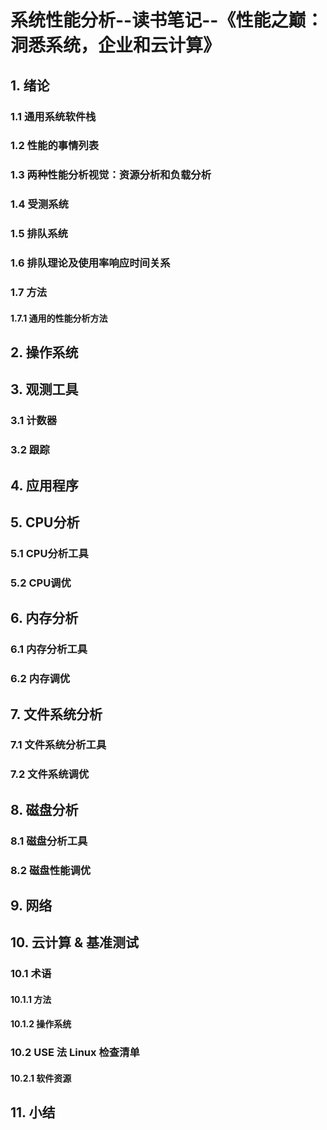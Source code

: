 # 系统性能分析--读书笔记--《性能之巅：洞悉系统，企业和云计算》

## 1. 绪论

### 1.1 通用系统软件栈

### 1.2 性能的事情列表

### 1.3 两种性能分析视觉：资源分析和负载分析

### 1.4 受测系统

### 1.5 排队系统

### 1.6 排队理论及使用率响应时间关系

### 1.7 方法

#### 1.7.1 通用的性能分析方法

## 2. 操作系统

## 3. 观测工具

### 3.1 计数器

### 3.2 跟踪

## 4. 应用程序

## 5. CPU分析

### 5.1 CPU分析工具

### 5.2 CPU调优

## 6. 内存分析

### 6.1 内存分析工具

### 6.2 内存调优

## 7. 文件系统分析

### 7.1 文件系统分析工具

### 7.2 文件系统调优

## 8. 磁盘分析

### 8.1 磁盘分析工具

### 8.2 磁盘性能调优

## 9. 网络

## 10. 云计算 & 基准测试

### 10.1 术语

#### 10.1.1 方法

#### 10.1.2 操作系统

### 10.2 USE 法 Linux 检查清单

#### 10.2.1 软件资源

## 11. 小结

